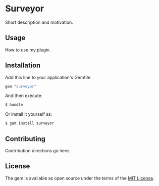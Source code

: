 # Surveyor
Short description and motivation.

## Usage
How to use my plugin.

## Installation
Add this line to your application's Gemfile:

```ruby
gem "surveyor"
```

And then execute:
```bash
$ bundle
```

Or install it yourself as:
```bash
$ gem install surveyor
```

## Contributing
Contribution directions go here.

## License
The gem is available as open source under the terms of the [MIT License](https://opensource.org/licenses/MIT).

